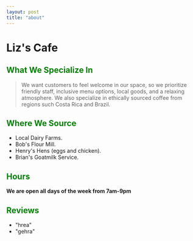```yaml
---
layout: post
title: "about"
---
```





# Liz's Cafe

## <span style="color:green">What We Specialize In</span>

>We want customers to feel welcome in our space, so we prioritize friendly staff, inclusive menu options,
>local goods, and a relaxing atmosphere. We also specialize in ethically sourced coffee from regions such
> Costa Rica and Brazil.



## <span style="color:green">Where We Source</span>

- Local Dairy Farms.
- Bob's Flour Mill.
- Henry's Hens (eggs and chicken).
- Brian's Goatmilk Service.

## <span style="color:green">Hours</span>

**We are open all days of the week from 7am-9pm**



## <span style="color:green">Reviews</span>

- "hrea"
- "gehra"
